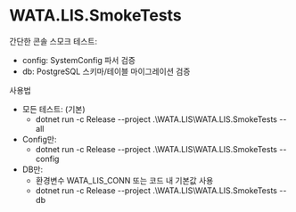 # WATA.LIS.SmokeTests

간단한 콘솔 스모크 테스트:
- config: SystemConfig 파서 검증
- db: PostgreSQL 스키마/테이블 마이그레이션 검증

사용법
- 모든 테스트: (기본)
  - dotnet run -c Release --project .\WATA.LIS\WATA.LIS.SmokeTests -- all
- Config만:
  - dotnet run -c Release --project .\WATA.LIS\WATA.LIS.SmokeTests -- config
- DB만:
  - 환경변수 WATA_LIS_CONN 또는 코드 내 기본값 사용
  - dotnet run -c Release --project .\WATA.LIS\WATA.LIS.SmokeTests -- db
